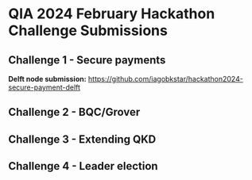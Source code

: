 # QIA 2024 February Hackathon Challenge Submissions

## Challenge 1 - Secure payments
**Delft node submission:**
  https://github.com/iagobkstar/hackathon2024-secure-payment-delft

## Challenge 2 - BQC/Grover

## Challenge 3 - Extending QKD

## Challenge 4 - Leader election
